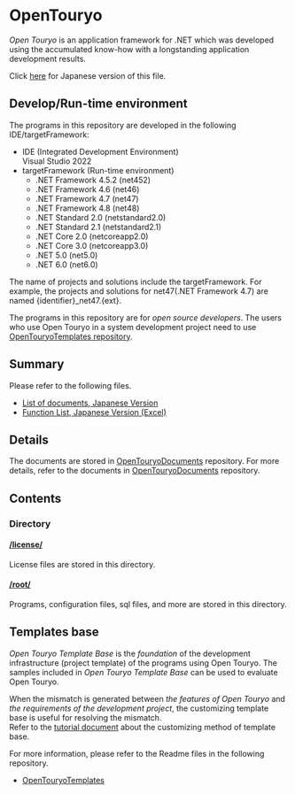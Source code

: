 # OpenTouryo
*Open Touryo* is an application framework for .NET which was developed using the accumulated know-how with a longstanding application development results.

Click [here](Readme.ja.md) for Japanese version of this file.

## Develop/Run-time environment
The programs in this repository are developed in the following IDE/targetFramework:

- IDE (Integrated Development Environment)  
  Visual Studio 2022
- targetFramework (Run-time environment)
  - .NET Framework 4.5.2 (net452)
  - .NET Framework 4.6 (net46)
  - .NET Framework 4.7 (net47)
  - .NET Framework 4.8 (net48)
  - .NET Standard 2.0 (netstandard2.0)
  - .NET Standard 2.1 (netstandard2.1)
  - .NET Core 2.0 (netcoreapp2.0)
  - .NET Core 3.0 (netcoreapp3.0)
  - .NET 5.0 (net5.0)
  - .NET 6.0 (net6.0)

The name of projects and solutions include the targetFramework.
For example, the projects and solutions for net47(.NET Framework 4.7) are named {identifier}_net47.{ext}.

The programs in this repository are for *open source developers*.
The users who use Open Touryo in a system development project need to use [OpenTouryoTemplates repository](https://github.com/OpenTouryoProject/OpenTouryoTemplates).

## Summary
Please refer to the following files.
 - [List of documents, Japanese Version](https://github.com/OpenTouryoProject/OpenTouryoDocuments/blob/master/documents/0_Introduction/ja-JP)
 - [Function List, Japanese Version (Excel)](https://github.com/OpenTouryoProject/OpenTouryoDocuments/blob/master/documents/0_Introduction/ja-JP/Functional_list.xlsx)

## Details
The documents are stored in [OpenTouryoDocuments](https://github.com/OpenTouryoProject/OpenTouryoDocuments) repository.
For more details, refer to the documents in [OpenTouryoDocuments](https://github.com/OpenTouryoProject/OpenTouryoDocuments) repository.

## Contents

### Directory

#### [/license/](https://github.com/OpenTouryoProject/OpenTouryo/tree/master/license)
License files are stored in this directory.

#### [/root/](https://github.com/OpenTouryoProject/OpenTouryo/tree/master/root)
Programs, configuration files, sql files, and more are stored in this directory.

## Templates base
*Open Touryo Template Base* is the *foundation* of the development infrastructure (project template) of the programs using Open Touryo.
The samples included in *Open Touryo Template Base* can be used to evaluate Open Touryo. 

When the mismatch is generated between *the features of Open Touryo* and *the requirements of the development project*, the customizing template base is useful for resolving the mismatch.  
Refer to the [tutorial document](https://github.com/OpenTouryoProject/OpenTouryo/wiki) about the customizing method of template base.

For more information, please refer to the Readme files in the following repository.
 - [OpenTouryoTemplates](https://github.com/OpenTouryoProject/OpenTouryoTemplates)
